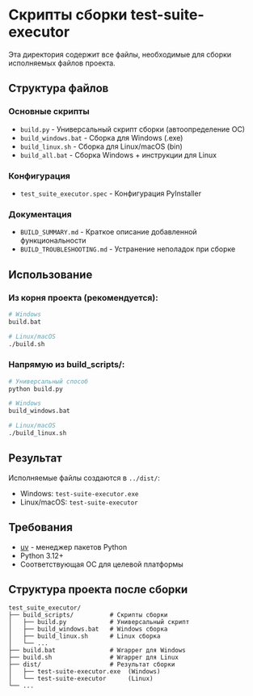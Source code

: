 # Скрипты сборки test-suite-executor

Эта директория содержит все файлы, необходимые для сборки исполняемых файлов проекта.

## Структура файлов

### Основные скрипты
- `build.py` - Универсальный скрипт сборки (автоопределение ОС)
- `build_windows.bat` - Сборка для Windows (.exe)
- `build_linux.sh` - Сборка для Linux/macOS (bin)
- `build_all.bat` - Сборка Windows + инструкции для Linux

### Конфигурация
- `test_suite_executor.spec` - Конфигурация PyInstaller

### Документация
- `BUILD_SUMMARY.md` - Краткое описание добавленной функциональности
- `BUILD_TROUBLESHOOTING.md` - Устранение неполадок при сборке

## Использование

### Из корня проекта (рекомендуется):
```bash
# Windows
build.bat

# Linux/macOS  
./build.sh
```

### Напрямую из build_scripts/:
```bash
# Универсальный способ
python build.py

# Windows
build_windows.bat

# Linux/macOS
./build_linux.sh
```

## Результат

Исполняемые файлы создаются в `../dist/`:
- Windows: `test-suite-executor.exe`
- Linux/macOS: `test-suite-executor`

## Требования

- [uv](https://github.com/astral-sh/uv) - менеджер пакетов Python
- Python 3.12+
- Соответствующая ОС для целевой платформы

## Структура проекта после сборки

```
test_suite_executor/
├── build_scripts/          # Скрипты сборки
│   ├── build.py            # Универсальный скрипт
│   ├── build_windows.bat   # Windows сборка
│   ├── build_linux.sh      # Linux сборка
│   └── ...
├── build.bat               # Wrapper для Windows
├── build.sh                # Wrapper для Linux
├── dist/                   # Результат сборки
│   ├── test-suite-executor.exe  (Windows)
│   └── test-suite-executor      (Linux)
└── ...
```